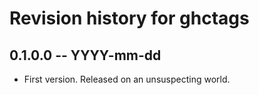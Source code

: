 # Revision history for ghctags

## 0.1.0.0 -- YYYY-mm-dd

* First version. Released on an unsuspecting world.
